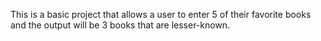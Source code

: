 This is a basic project that allows a user to enter 5 of their favorite books and the output
will be 3 books that are lesser-known.